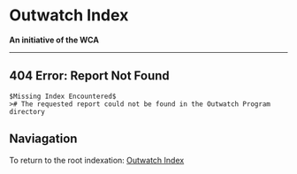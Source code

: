 # Outwatch Index

**An initiative of the WCA**

---

## 404 Error: Report Not Found

```
$Missing Index Encountered$
># The requested report could not be found in the Outwatch Program directory
```

## Naviagation

To return to the root indexation:
[Outwatch Index](index.md)
